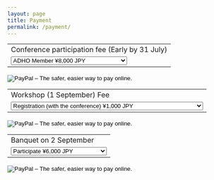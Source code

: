 ```yaml
---
layout: page
title: Payment
permalink: /payment/
---
```



<form target="paypal" action="https://www.paypal.com/cgi-bin/webscr"
method="post">
<input type="hidden" name="cmd" value="_s-xclick">
<input type="hidden" name="hosted_button_id" value="AT2WQFMU34UYQ">
<table>
<tr><td><input type="hidden" name="on0" value="Conference
participation fee (Early by 31 July)">Conference participation fee
(Early by 31 July)</td></tr><tr><td><select name="os0">
<option value="ADHO Member">ADHO Member ¥8,000 JPY</option>
<option value="ADHO student member">ADHO student member ¥3,000 JPY</option>
<option value="Non-ADHO member">Non-ADHO member ¥20,000 JPY</option>
<option value="Non-ADHO student member">Non-ADHO student member ¥6,000
JPY</option>
</select> </td></tr>
</table>
<input type="hidden" name="currency_code" value="JPY">
<input type="image"
src="https://www.paypalobjects.com/en_GB/i/btn/btn_cart_LG.gif"
border="0" name="submit" alt="PayPal – The safer, easier way to pay
online.">
<img alt="" border="0"
src="https://www.paypalobjects.com/ja_JP/i/scr/pixel.gif" width="1"
height="1">
</form>

<form target="paypal" action="https://www.paypal.com/cgi-bin/webscr" method="post">
<input type="hidden" name="cmd" value="_s-xclick">
<input type="hidden" name="hosted_button_id" value="28HRJD82VADGA">
<table>
<tr><td><input type="hidden" name="on0" value="Workshop (1 September) Fee">Workshop (1 September) Fee</td></tr><tr><td><select name="os0">
	<option value="Registration (with the conference)">Registration (with the conference) ¥1,000 JPY</option>
	<option value="Registration (workshop only)">Registration (workshop only) ¥3,000 JPY</option>
	<option value="Student registration (with the conference / workshop only)">Student registration (with the conference / workshop only) ¥1,000 JPY</option>
</select> </td></tr>
</table>
<input type="hidden" name="currency_code" value="JPY">
<input type="image" src="https://www.paypalobjects.com/en_GB/i/btn/btn_cart_LG.gif" border="0" name="submit" alt="PayPal – The safer, easier way to pay online.">
<img alt="" border="0" src="https://www.paypalobjects.com/ja_JP/i/scr/pixel.gif" width="1" height="1">
</form>


<form target="paypal" action="https://www.paypal.com/cgi-bin/webscr" method="post">
<input type="hidden" name="cmd" value="_s-xclick">
<input type="hidden" name="hosted_button_id" value="XF9Y4GWVX6QH8">
<table>
<tr><td><input type="hidden" name="on0" value="Banquet on 2 September">Banquet on 2 September</td></tr><tr><td><select name="os0">
	<option value="Participate">Participate ¥6,000 JPY</option>
	<option value="Participate (Student)">Participate (Student) ¥4,000 JPY</option>
</select> </td></tr>
</table>
<input type="hidden" name="currency_code" value="JPY">
<input type="image" src="https://www.paypalobjects.com/en_GB/i/btn/btn_cart_LG.gif" border="0" name="submit" alt="PayPal – The safer, easier way to pay online.">
<img alt="" border="0" src="https://www.paypalobjects.com/ja_JP/i/scr/pixel.gif" width="1" height="1">
</form>


